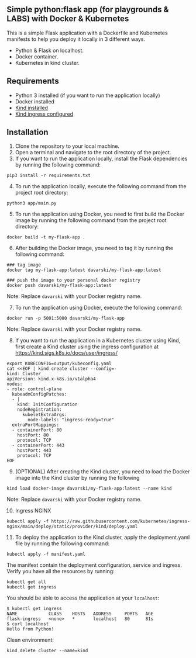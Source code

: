 ## Simple python:flask app (for playgrounds & LABS)  with Docker & Kubernetes

This is a simple Flask application with a Dockerfile and Kubernetes manifests to help you deploy it locally in 3 different ways.
- Python & Flask on localhost.
- Docker container.
- Kubernetes in kind cluster.

## Requirements

- Python 3 installed (if you want to run the application locally)
- Docker installed
- [Kind installed](https://kind.sigs.k8s.io/)
- [Kind ingress configured](https://kind.sigs.k8s.io/docs/user/ingress/)

## Installation

1. Clone the repository to your local machine.
2. Open a terminal and navigate to the root directory of the project.
3. If you want to run the application locally, install the Flask dependencies by running the following command:

```
pip3 install -r requirements.txt
```

4. To run the application locally, execute the following command from the project root directory:

```
python3 app/main.py
```

5. To run the application using Docker, you need to first build the Docker image by running the following command from
   the project root directory:

```
docker build -t my-flask-app .
```

6. After building the Docker image, you need to tag it by running the following command:

```
### tag image 
docker tag my-flask-app:latest davarski/my-flask-app:latest

### push the image to your personal docker registry
docker push davarski/my-flask-app:latest
```   

Note: Replace `davarski` with your Docker registry name.

7. To run the application using Docker, execute the following command:

```
docker run -p 5001:5000 davarski/my-flask-app
```

Note: Replace `davarski` with your Docker registry name.

8. If you want to run the application in a Kubernetes cluster using Kind, first create a Kind cluster using the ingress
   configuration at https://kind.sigs.k8s.io/docs/user/ingress/

```
export KUBECONFIG=output/kubeconfig.yaml
cat <<EOF | kind create cluster --config=-
kind: Cluster
apiVersion: kind.x-k8s.io/v1alpha4
nodes:
- role: control-plane
  kubeadmConfigPatches:
  - |
    kind: InitConfiguration
    nodeRegistration:
      kubeletExtraArgs:
        node-labels: "ingress-ready=true"
  extraPortMappings:
  - containerPort: 80
    hostPort: 80
    protocol: TCP
  - containerPort: 443
    hostPort: 443
    protocol: TCP
EOF

```

9. (OPTIONAL) After creating the Kind cluster, you need to load the Docker image into the Kind cluster by running the following

```
kind load docker-image davarski/my-flask-app:latest --name kind
```

Note: Replace `davarski` with your Docker registry name.


10. Ingress NGINX
```
kubectl apply -f https://raw.githubusercontent.com/kubernetes/ingress-nginx/main/deploy/static/provider/kind/deploy.yaml
```

11. To deploy the application to the Kind cluster, apply the deployment.yaml file by running the following command:

```
kubectl apply -f manifest.yaml
```

The manifest contain the deployment configuration, service and ingress. Verify you have all the resources by running:

```
kubectl get all
kubectl get ingress

```

You should be able to access the application at your `localhost`:

```
$ kubectl get ingress
NAME            CLASS    HOSTS   ADDRESS     PORTS   AGE
flask-ingress   <none>   *       localhost   80      81s
$ curl localhost
Hello from Python!

```
Clean environment:
```
kind delete cluster --name=kind
```
